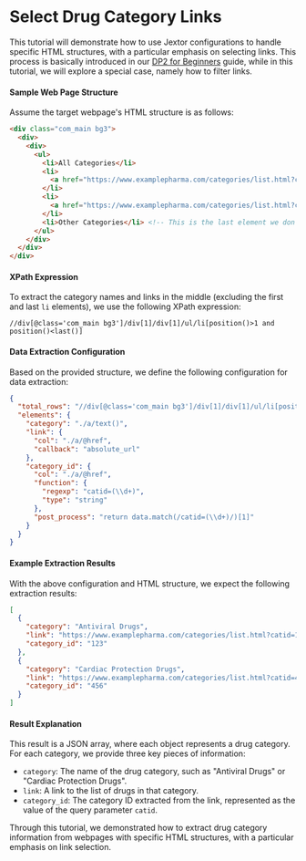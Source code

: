 #  Select Drug Category Links
This tutorial will demonstrate how to use Jextor configurations to handle specific HTML structures, with a particular emphasis on selecting links. This process is basically introduced in our [DP2 for Beginners](https://github.com/HzaCode/DP2-for-Beginners/blob/main/Jexter%20Configuration%EF%BC%9AExtracting%20the%20Category%20in%20'category_step'.md) guide, while in this tutorial, we will explore a special case, namely how to filter links.





#### Sample Web Page Structure

Assume the target webpage's HTML structure is as follows:

```html
<div class="com_main bg3">
  <div>
    <div>
      <ul>
        <li>All Categories</li>
        <li>
          <a href="https://www.examplepharma.com/categories/list.html?catid=123">Antiviral Drugs</a>
        </li>
        <li>
          <a href="https://www.examplepharma.com/categories/list.html?catid=456">Cardiac Protection Drugs</a>
        </li>
        <li>Other Categories</li> <!-- This is the last element we don't need -->
      </ul>
    </div>
  </div>
</div>
```

#### XPath Expression

To extract the category names and links in the middle (excluding the first and last `li` elements), we use the following XPath expression:

```
//div[@class='com_main bg3']/div[1]/div[1]/ul/li[position()>1 and position()<last()]
```

#### Data Extraction Configuration

Based on the provided structure, we define the following  configuration for data extraction:

```json
{
  "total_rows": "//div[@class='com_main bg3']/div[1]/div[1]/ul/li[position()>1 and position()<last()]",
  "elements": {
    "category": "./a/text()",
    "link": {
      "col": "./a/@href",
      "callback": "absolute_url"
    },
    "category_id": {
      "col": "./a/@href",
      "function": {
        "regexp": "catid=(\\d+)",
        "type": "string"
      },
      "post_process": "return data.match(/catid=(\\d+)/)[1]"
    }
  }
}
```

#### Example Extraction Results

With the above configuration and HTML structure, we expect the following extraction results:

```json
[
  {
    "category": "Antiviral Drugs",
    "link": "https://www.examplepharma.com/categories/list.html?catid=123",
    "category_id": "123"
  },
  {
    "category": "Cardiac Protection Drugs",
    "link": "https://www.examplepharma.com/categories/list.html?catid=456",
    "category_id": "456"
  }
]
```

#### Result Explanation

This result is a JSON array, where each object represents a drug category. For each category, we provide three key pieces of information:

- `category`: The name of the drug category, such as "Antiviral Drugs" or "Cardiac Protection Drugs".
- `link`: A link to the list of drugs in that category.
- `category_id`: The category ID extracted from the link, represented as the value of the query parameter `catid`.

Through this tutorial, we demonstrated how to extract drug category information from webpages with specific HTML structures,  with a particular emphasis on link selection.
